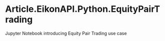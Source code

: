 # Article.EikonAPI.Python.EquityPairTrading
Jupyter Notebook introducing Equity Pair Trading use case
